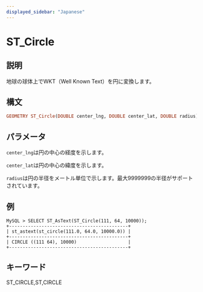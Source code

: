 ```yaml
---
displayed_sidebar: "Japanese"
---
```


# ST_Circle

## 説明

地球の球体上でWKT（Well Known Text）を円に変換します。

## 構文

```Haskell
GEOMETRY ST_Circle(DOUBLE center_lng, DOUBLE center_lat, DOUBLE radius)
```

## パラメータ

`center_lng`は円の中心の経度を示します。

`center_lat`は円の中心の緯度を示します。

`radius`は円の半径をメートル単位で示します。最大9999999の半径がサポートされています。

## 例

```Plain Text
MySQL > SELECT ST_AsText(ST_Circle(111, 64, 10000));
+--------------------------------------------+
| st_astext(st_circle(111.0, 64.0, 10000.0)) |
+--------------------------------------------+
| CIRCLE ((111 64), 10000)                   |
+--------------------------------------------+
```

## キーワード

ST_CIRCLE,ST,CIRCLE